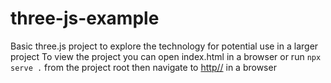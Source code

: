 # three-js-example

Basic three.js project to explore the technology for potential use in a larger project
To view the project you can open index.html in a browser or run `npx serve .` from the project root then navigate to [http//](http://localhost:3000) in a browser
